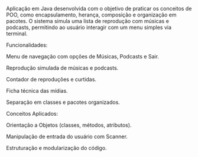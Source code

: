 Aplicação em Java desenvolvida com o objetivo de praticar os conceitos de POO, como encapsulamento, herança, composição e organização em pacotes.
O sistema simula uma lista de reprodução com músicas e podcasts, permitindo ao usuário interagir com um menu simples via terminal.

Funcionalidades:

Menu de navegação com opções de Músicas, Podcasts e Sair.

Reprodução simulada de músicas e podcasts.

Contador de reproduções e curtidas.

Ficha técnica das mídias.

Separação em classes e pacotes organizados.


Conceitos Aplicados:

Orientação a Objetos (classes, métodos, atributos).

Manipulação de entrada do usuário com Scanner.

Estruturação e modularização do código.
